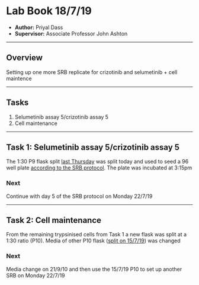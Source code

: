 # Lab Book 18/7/19
- **Author:** Priyal Dass
- **Supervisor:** Associate Professor John Ashton
------------------------------------------------------------------
## Overview

Setting up one more SRB replicate for crizotinib and selumetinib + cell maintence

------------------------------------------------------------------
## Tasks

1. Selumetinib assay 5/crizotinib assay 5
2. Cell maintenance

------------------------------------------------------------------
## Task 1: Selumetinib assay 5/crizotinib assay 5

The 1:30 P9 flask split [last Thursday](../Daily_lab_book/LB_19-07-11) was split today and used to seed a 96 well plate [according to the SRB protocol](../ProtocolsSRB_Cytotoxicity_assay.md). The plate was incubated at 3:15pm

### Next
Continue with day 5 of the SRB protocol on Monday 22/7/19

------------------------------------------------------------------
## Task 2: Cell maintenance

From the remaining trypsinised cells from Task 1 a new flask was split at a 1:30 ratio (P10). Media of other P10 flask ([split on 15/7/19](../Daily_lab_book/LB_19-07-15.md)) was changed

### Next
Media change on 21/9/10 and then use the 15/7/19 P10 to set up another SRB on Monday 22/7/19
